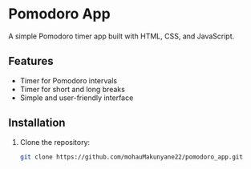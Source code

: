 # Pomodoro App

A simple Pomodoro timer app built with HTML, CSS, and JavaScript.

## Features
- Timer for Pomodoro intervals
- Timer for short and long breaks
- Simple and user-friendly interface

## Installation

1. Clone the repository:
   ```bash
   git clone https://github.com/mohauMakunyane22/pomodoro_app.git

